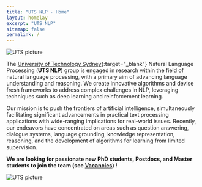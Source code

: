 ```yaml
---
title: "UTS NLP - Home"
layout: homelay
excerpt: "UTS NLP"
sitemap: false
permalink: /
---
```


<div>
  <img src="{{ site.url }}{{ site.baseurl }}/images/logopic/uts2_cut.jpeg" alt="UTS picture" class="home_top_img"> 
</div>

The [University of Technology Sydney](https://www.uts.edu.au/){:target="_blank"} Natural Language Processing (**UTS NLP**) group is engaged in research within the field of natural language processing, with a primary aim of advancing language understanding and reasoning. 
We create innovative algorithms and devise fresh frameworks to address complex challenges in NLP, leveraging techniques such as deep learning and reinforcement learning. 

Our mission is to push the frontiers of artificial intelligence, simultaneously facilitating significant advancements in practical text processing applications with wide-ranging implications for real-world issues. 
Recently, our endeavors have concentrated on areas such as question answering, dialogue systems, language grounding, knowledge representation, reasoning, and the development of algorithms for learning from limited supervision.


 **We are  looking for passionate new PhD students, Postdocs, and Master students to join the team (see [Vacancies](vacancies)) !**


<div class="home_imgs_div">
  <!-- <img src="{{ site.url }}{{ site.baseurl }}/images/logopic/uts1.jpg" alt="UTS picture" class="home_imgs"> -->
  <!-- <img src="{{ site.url }}{{ site.baseurl }}/images/logopic/uts2.jpeg" alt="UTS picture" class="home_imgs"> -->
  <img src="{{ site.url }}{{ site.baseurl }}/images/logopic/uts_logo.png" alt="UTS picture" class="home_imgs">
</div>
